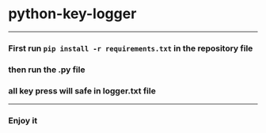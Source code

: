 # python-key-logger

---
### First run `pip install -r requirements.txt` in the repository file 
### then run the .py file 
### all key press will safe in logger.txt file
---
### Enjoy it

